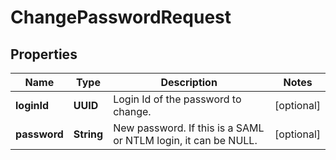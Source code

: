 

# ChangePasswordRequest


## Properties

| Name | Type | Description | Notes |
|------------ | ------------- | ------------- | -------------|
|**loginId** | **UUID** | Login Id of the password to change. |  [optional] |
|**password** | **String** | New password.  If this is a SAML or NTLM login, it can be NULL. |  [optional] |



